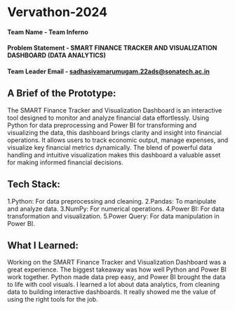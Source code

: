 # Vervathon-2024


#### Team Name - Team Inferno
#### Problem Statement -  SMART FINANCE TRACKER AND VISUALIZATION DASHBOARD (DATA ANALYTICS)
#### Team Leader Email -  sadhasivamarumugam.22ads@sonatech.ac.in

## A Brief of the Prototype:
The SMART Finance Tracker and Visualization Dashboard is an interactive tool designed to monitor and analyze financial data effortlessly. Using Python for data preprocessing and Power BI for transforming and visualizing the data, this dashboard brings clarity and insight into financial operations. It allows users to track economic output, manage expenses, and visualize key financial metrics dynamically. The blend of powerful data handling and intuitive visualization makes this dashboard a valuable asset for making informed financial decisions.
  
## Tech Stack: 
1.Python: For data preprocessing and cleaning.
2.Pandas: To manipulate and analyze data.
3.NumPy: For numerical operations.
4.Power BI: For data transformation and visualization.
5.Power Query:  For data manipulation in Power BI.
  
## What I Learned:
Working on the SMART Finance Tracker and Visualization Dashboard was a great experience. The biggest takeaway was how well Python and Power BI work together. Python made data prep easy, and Power BI brought the data to life with cool visuals. I learned a lot about data analytics, from cleaning data to building interactive dashboards. It really showed me the value of using the right tools for the job.
